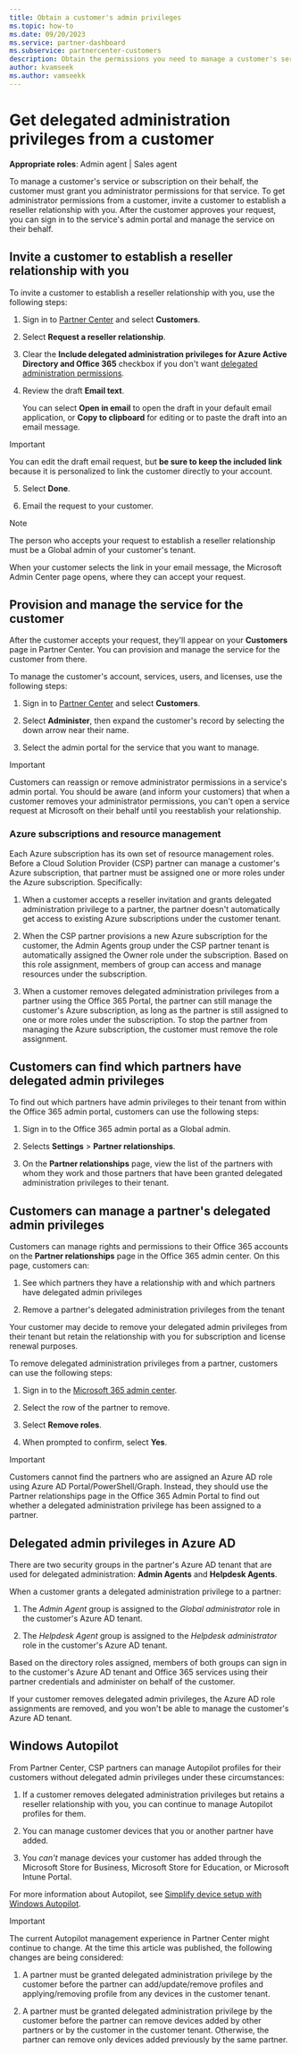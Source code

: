 ```yaml
---
title: Obtain a customer's admin privileges
ms.topic: how-to
ms.date: 09/20/2023
ms.service: partner-dashboard
ms.subservice: partnercenter-customers
description: Obtain the permissions you need to manage a customer's service or subscription on their behalf. Learn how permissions are granted, revoked, and managed.
author: kvamseek
ms.author: vamseekk
---
```


# Get delegated administration privileges from a customer

**Appropriate roles**: Admin agent | Sales agent

To manage a customer's service or subscription on their behalf, the customer must grant you administrator permissions for that service. To get administrator permissions from a customer, invite a customer to establish a reseller relationship with you. After the customer approves your request, you can sign in to the service's admin portal and manage the service on their behalf.

## <a name="invitesteps"></a> Invite a customer to establish a reseller relationship with you

To invite a customer to establish a reseller relationship with you, use the following steps:

1. Sign in to [Partner Center](https://partner.microsoft.com/dashboard/home) and select **Customers**.

2. Select **Request a reseller relationship**.

3. Clear the **Include delegated administration privileges for Azure Active Directory and Office 365** checkbox if you don't want [delegated administration permissions](dap-faq.md).

4. Review the draft **Email text**.

   You can select **Open in email** to open the draft in your default email application, or **Copy to clipboard** for editing or to paste the draft into an email message.

> [!IMPORTANT]
> You can edit the draft email request, but **be sure to keep the included link** because it is personalized to link the customer directly to your account.

5. Select **Done**.

6. Email the request to your customer.

> [!NOTE]
> The person who accepts your request to establish a reseller relationship must be a Global admin of your customer's tenant.

   When your customer selects the link in your email message, the Microsoft Admin Center page opens, where they can accept your request.

## Provision and manage the service for the customer

After the customer accepts your request, they'll appear on your **Customers** page in Partner Center. You can provision and manage the service for the customer from there.

To manage the customer's account, services, users, and licenses, use the following steps:

1. Sign in to [Partner Center](https://partner.microsoft.com/dashboard/home) and select **Customers**.

2. Select **Administer**, then expand the customer's record by selecting the down arrow near their name.

3. Select the admin portal for the service that you want to manage.

> [!IMPORTANT]
> Customers can reassign or remove administrator permissions in a service's admin portal. You should be aware (and inform your customers) that when a customer removes your administrator permissions, you can't open a service request at Microsoft on their behalf until you reestablish your relationship.

### Azure subscriptions and resource management

Each Azure subscription has its own set of resource management roles. Before a Cloud Solution Provider (CSP) partner can manage a customer's Azure subscription, that partner must be assigned  one or more roles under the Azure subscription. Specifically:

1. When a customer accepts a reseller invitation and grants delegated administration privilege to a partner, the partner doesn't automatically get access to existing Azure subscriptions under the customer tenant.

2. When the CSP partner provisions a new Azure subscription for the customer, the Admin Agents group under the CSP partner tenant is automatically assigned the Owner role under the subscription. Based on this role assignment, members of group can access and manage resources under the subscription.

3. When a customer removes delegated administration privileges from a partner using the Office 365 Portal, the partner can still manage the customer's Azure subscription, as long as the partner is still assigned to one or more roles under the subscription. To stop the partner from managing the Azure subscription, the customer must remove the role assignment.

## Customers can find which partners have delegated admin privileges

To find out which partners have admin privileges to their tenant from within the Office 365 admin portal, customers can use the following steps:

1. Sign in to the Office 365 admin portal as a Global admin.

2. Selects **Settings** > **Partner relationships**.

3. On the **Partner relationships** page, view the list of the partners with whom they work and those partners that have been granted delegated administration privileges to their tenant.

## Customers can manage a partner's delegated admin privileges

Customers can manage rights and permissions to their Office 365 accounts on the **Partner relationships** page in the Office 365 admin center. On this page, customers can:

1. See which partners they have a relationship with and which partners have delegated admin privileges

2. Remove a partner's delegated administration privileges from the tenant

Your customer may decide to remove your delegated admin privileges from their tenant but retain the relationship with you for subscription and license renewal purposes.

To remove delegated administration privileges from a partner, customers can use the following steps:

1. Sign in to the [Microsoft 365 admin center](https://go.microsoft.com/fwlink/p/?linkid=2074649).

2. Select the row of the partner to remove.

3. Select **Remove roles**.

4. When prompted to confirm, select **Yes**.

> [!IMPORTANT]
> Customers cannot find the partners who are assigned an Azure AD role using Azure AD Portal/PowerShell/Graph. Instead, they should use the Partner relationships page in the Office 365 Admin Portal to find out whether a delegated administration privilege has been assigned to a partner.

## Delegated admin privileges in Azure AD

There are two security groups in the partner's Azure AD tenant that are used for delegated administration: **Admin Agents** and **Helpdesk Agents**.

When a customer grants a delegated administration privilege to a partner:

1. The *Admin Agent* group is assigned to the *Global administrator* role in the customer's Azure AD tenant.

2. The *Helpdesk Agent* group is assigned to the *Helpdesk administrator* role in the customer's Azure AD tenant.

Based on the directory roles assigned, members of both groups can sign in to the customer's Azure AD tenant and Office 365 services using their partner credentials and administer on behalf of the customer.

If your customer removes delegated admin privileges, the Azure AD role assignments are removed, and you won't be able to manage the customer's Azure AD tenant.

## Windows Autopilot

From Partner Center, CSP partners can manage Autopilot profiles for their customers without delegated admin privileges under these circumstances:

1. If a customer removes delegated administration privileges but retains a reseller relationship with you, you can continue to manage Autopilot profiles for them.

2. You can manage customer devices that you or another partner have added.

3. You *can't* manage devices your customer has added through the Microsoft Store for Business, Microsoft Store for Education, or Microsoft Intune Portal.

For more information about Autopilot, see [Simplify device setup with Windows Autopilot](autopilot.md).

> [!IMPORTANT]
> The current Autopilot management experience in Partner Center might continue to change. At the time this article was published, the following changes are being considered:

1. A partner must be granted delegated administration privilege by the customer before the partner can add/update/remove profiles and applying/removing profile from any devices in the customer tenant.

2. A partner must be granted delegated administration privilege by the customer before the partner can remove devices added by other partners or by the customer in the customer tenant. Otherwise, the partner can remove only devices added previously by the same partner.
